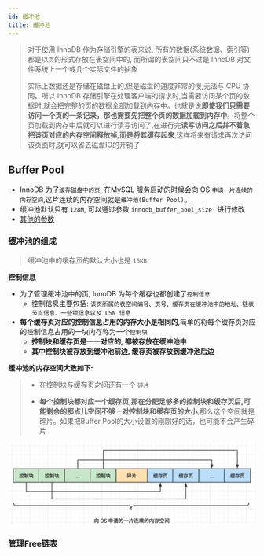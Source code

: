 ```yaml
---
id: 缓冲池
title: 缓冲池
---
```


> 对于使用 InnoDB 作为存储引擎的表来说, 所有的数据(系统数据、索引等)都是以`页`的形式存放在表空间中的, 而所谓的表空间只不过是 InnoDB 对文件系统上一个或几个实际文件的抽象
> 
> 实际上数据还是存储在磁盘上的,但是磁盘的速度非常的慢,无法与 CPU 协同。所以 InnoDB 存储引擎在处理客户端的请求时,当需要访问某个页的数据时,就会把完整的页的数据全部加载到内存中。也就是说**即使我们只需要访问一个页的一条记录，那也需要先把整个页的数据加载到内存中**。将整个页加载到内存中后就可以进行读写访问了,在进行完**读写访问之后并不着急把该页对应的内存空间释放掉,而是将其缓存起来**,这样将来有请求再次访问该页面时,就可以省去磁盘IO的开销了

## Buffer Pool

- InnoDB 为了`缓存磁盘中的页`, 在MySQL 服务启动的时候会向 OS `申请一片连续的内存空间`,这片连续的内存空间就是`缓冲池(Buffer Pool)`。
- 缓冲池默认只有 `128M`, 可以通过参数 `innodb_buffer_pool_size ` 进行修改
- [其他的参数](/MySQL逻辑架构#查看设置缓冲池innodb)
  
### 缓冲池的组成

> 缓冲池中的缓存页的默认大小也是 `16KB`

**控制信息**
- 为了管理缓冲池中的页, InnoDB 为每个缓存也都创建了`控制信息`
  - 控制信息主要包括: `该页所属的表空间编号、页号、缓存页在缓冲池中的地址、链表节点信息、一些锁信息以及 LSN 信息`
- **每个缓存页对应的控制信息占用的内存大小是相同的**,简单的将每个缓存页对应的控制信息占用的一块内存称为一个`控制块`
  - **控制块和缓存页是一一对应的, 都被存放在缓冲池中**
  - **其中控制块被存放到缓冲池前边, 缓存页被存放到缓冲池后边**


**缓冲池的内存空间大致如下:**
> - 在控制块与缓存页之间还有一个 `碎片`
> 
> - **每个控制块都对应一个缓存页,那在分配足够多的控制块和缓存页后,可能剩余的那点儿空间不够一对控制块和缓存页的大小**,那么这个空间就是碎片。如果把Buffer Pool的大小设置的刚刚好的话，也可能不会产生碎片
>

![image-20220912123717764](./image/缓冲池/image-20220912123717764.png)

### 管理Free链表

